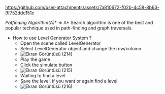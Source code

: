 https://github.com/user-attachments/assets/7a810672-f02b-4c58-8b63-9f752dde151e

**Patfinding Algorithm(A*)** =>
  A* Search algorithm is one of the best and popular technique used in path-finding and graph traversals.
- How to use Level Generator System ?
  - Open the scene called LevelGenerator
  - Select LevelGenerator object and change the row/column
  - ![Ekran Görüntüsü (214)](https://github.com/user-attachments/assets/88df8f29-ffb2-48a0-a8c6-150809fe965c)
  - Play the game
  - Click the simulate button
  - ![Ekran Görüntüsü (215)](https://github.com/user-attachments/assets/5e30b9bc-25cc-4dd8-b7ca-a90463362ae7)
   - Waiting to find a level
  - Save the level, if you want or again find a level
  - ![Ekran Görüntüsü (216)](https://github.com/user-attachments/assets/8fac72fc-fff8-4e85-92ea-dc6ff108ddd0)

